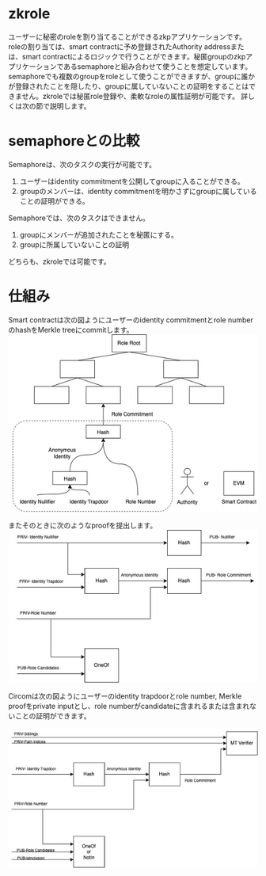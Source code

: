 # zkrole
ユーザーに秘密のroleを割り当てることができるzkpアプリケーションです。
roleの割り当ては、smart contractに予め登録されたAuthority addressまたは、smart contractによるロジックで行うことができます。秘匿groupのzkpアプリケーションであるsemaphoreと組み合わせて使うことを想定しています。semaphoreでも複数のgroupをroleとして使うことができますが、groupに誰かが登録されたことを隠したり、groupに属していないことの証明をすることはできません。zkroleでは秘匿role登録や、柔軟なroleの属性証明が可能です。
詳しくは次の節で説明します。

# semaphoreとの比較

Semaphoreは、次のタスクの実行が可能です。

1. ユーザーはidentity commitmentを公開してgroupに入ることができる。
2. groupのメンバーは、identity commitmentを明かさずにgroupに属していることの証明ができる。

Semaphoreでは、次のタスクはできません。

1. groupにメンバーが追加されたことを秘匿にする。
2. groupに所属していないことの証明

どちらも、zkroleでは可能です。

# 仕組み
Smart contractは次の図ようにユーザーのidentity commitmentとrole numberのhashをMerkle treeにcommitします。
![insert](./images/insert.jpg)

またそのときに次のようなproofを提出します。
![register](./images/register.jpg)

Circomは次の図ようにユーザーのidentity trapdoorとrole number, Merkle proofをprivate inputとし、role numberがcandidateに含まれるまたは含まれないことの証明ができます。

![verify](./images/verify.jpg)

